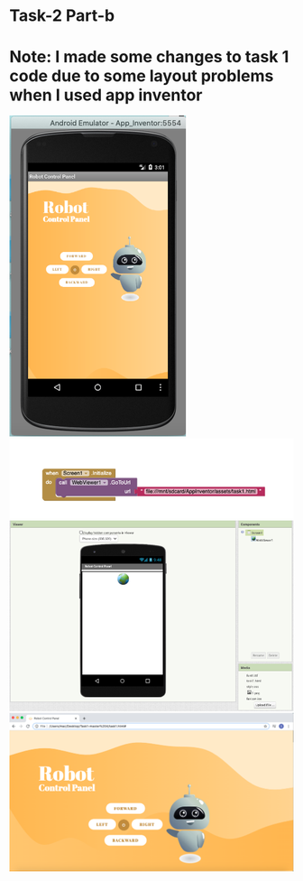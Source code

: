 # Task-2 Part-b
# Note: I made some changes to task 1 code due to some layout problems when I used app inventor

![Screenshot](Screen1.png)
![Screenshot](Screen2.png)
![Screenshot](Screen3.png)
![Screenshot](Screen4.png)
